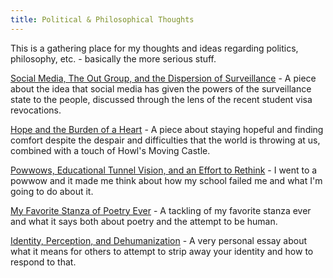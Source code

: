 ```yaml
---
title: Political & Philosophical Thoughts
---
```


This is a gathering place for my thoughts and ideas regarding politics, philosophy, etc. - basically the more serious stuff.

[Social Media, The Out Group, and the Dispersion of Surveillance](https://rosemarysprigs.netlify.app/surveillance) - A piece about the idea that social media has given the powers of the surveillance state to the people, discussed through the lens of the recent student visa revocations.

[Hope and the Burden of a Heart](https://rosemarysprigs.netlify.app/heavyburden) - A piece about staying hopeful and finding comfort despite the despair and difficulties that the world is throwing at us, combined with a touch of Howl's Moving Castle.

[Powwows, Educational Tunnel Vision, and an Effort to Rethink](https://rosemarysprigs.netlify.app/powwow) - I went to a powwow and it made me think about how my school failed me and what I'm going to do about it.

[My Favorite Stanza of Poetry Ever](https://rosemarysprigs.netlify.app/stanza) - A tackling of my favorite stanza ever and what it says both about poetry and the attempt to be human.

[Identity, Perception, and Dehumanization](https://rosemarysprigs.netlify.app/identity) - A very personal essay about what it means for others to attempt to strip away your identity and how to respond to that.